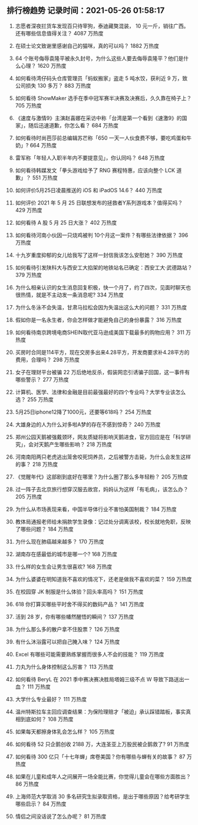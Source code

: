 
## 排行榜趋势 记录时间：2021-05-26 01:58:17
  
  1. 志愿者深夜拦货车发现百只待宰狗，泰迪藏獒混装， 10 元一斤，销往广西。还有哪些信息值得关注？ 4087 万热度
    
  2. 在硕士论文致谢里感谢自己的猫咪，真的可以吗？ 1882 万热度
    
  3. 64 个账号侮辱袁隆平被永久封号，为什么这些人要去侮辱袁隆平？他们是什么心理？ 1620 万热度
    
  4. 如何看待湾仔码头仓库管理员「蚂蚁搬家」盗走 5 吨水饺，获利近 9 万，致公司损失 130 多万？ 883 万热度
    
  5. 如何看待 ShowMaker 选手在季中冠军赛半决赛及决赛后，久久靠在椅子上？ 705 万热度
    
  6. 《速度与激情9》主演赵喜娜在采访中称「台湾是第一个看到《速激9》的国家」，随后迅速道歉，你怎么看？ 684 万热度
    
  7. 如何看待时尚芭莎前总编辑苏芒称「650 一天一人伙食费不够，要吃鸡蛋和牛奶」? 664 万热度
    
  8. 雷军称「年轻人入职半年内不要提意见」，你认同吗？ 648 万热度
    
  9. 如何看待韩媒发文「拳头游戏给予了 RNG 赛程特惠，应该向整个 LCK 道歉」？ 551 万热度
    
  10. 如何评价5月25日凌晨推送的 iOS 和 iPadOS 14.6？ 440 万热度
    
  11. 如何评价 2021 年 5 月 25 日联想发布的拯救者Y系列游戏本？值得买吗？ 429 万热度
    
  12. 如何看待 A 股 5 月 25 日大涨？ 402 万热度
    
  13. 如何看待河南小伙因一只烧鸡被判 10个月这一案件？有哪些法律依据？ 396 万热度
    
  14. 十九岁重度抑郁的女儿给我写了这样一封信我该怎么安慰她？ 390 万热度
    
  15. 如何看待引发陕科大与西安工大掐架的地铁站名已确定：西安工大·武德路站？ 379 万热度
    
  16. 为什么相亲认识的女生消息回复积极，快一个月了，约了四次，见面时聊天也很热情，就是不主动发一条消息呢? 334 万热度
    
  17. 为什么冬泳不会失温，甘肃马拉松会因为失温出这么大的问题？ 331 万热度
    
  18. 假如你是一名永生者，你会怎样做才能避免自己的身份暴露？ 316 万热度
    
  19. 如何看待南京跨境电商SHEIN取代亚马逊成美国下载最多的购物应用？ 311 万热度
    
  20. 买房时合同是114平方，现在交房多出来4.28平方，开发商要求补4.28平方的费用，合理吗？ 298 万热度
    
  21. 女子在理财平台被骗 22 万后绝地反杀，假装网恋引诱骗子回国，这一事件有哪些警示？ 277 万热度
    
  22. 计算机、医学、法律和金融是目前最强最好的四个专业吗？大学专业该怎么选？ 255 万热度
    
  23. 5月25日iphone12降了1000元，还要等618吗？ 254 万热度
    
  24. 大雄身边的人为什么对多啦A梦的存在不感到惊奇？ 240 万热度
    
  25. 郑州公园天鹅被强戴颈环，网友质疑将影响天鹅进食，官方回应是在「科学研究」，会对天鹅产生哪些影响？ 218 万热度
    
  26. 河南南阳两只老虎逃出笼舍咬死饲养员，之后被警方击毙，为什么会发生这样的事？ 218 万热度
    
  27. 《觉醒年代》这部剧到底好在哪里？为什么圈了那么多年轻粉？ 205 万热度
    
  28. 过一阵子去北京旅行想穿汉服去故宫，妈妈认为这样「有毛病」，该怎么办？ 205 万热度
    
  29. 为什么从市场表现来看，中国半导体行业不害怕美国制裁？ 184 万热度
    
  30. 教体局通报老师给未捐款学生录像：记过处分调离该校，校长就地免职，反映了哪些问题？ 184 万热度
    
  31. 为什么现在肺癌越来越多？ 170 万热度
    
  32. 湖南存在感最低的城市是哪一个? 168 万热度
    
  33. 什么样的女生会让男生很喜欢? 168 万热度
    
  34. 为什么婆婆在明知道我不喜欢的情况下，还老是做我不喜欢的菜？ 159 万热度
    
  35. 在校园穿 JK 制服是什么体验？回头率高吗？ 151 万热度
    
  36. 618 你打算买哪些平时舍不得买的数码产品？ 141 万热度
    
  37. 活到 28 岁，你有哪些幡然醒悟的瞬间？ 137 万热度
    
  38. 为什么那么多的散户拿不住股票？ 126 万热度
    
  39. 有什么沐浴露可以把自己腌入味？ 124 万热度
    
  40. Excel 有哪些可能需要熟练掌握而很多人不会的技能？ 119 万热度
    
  41. 力丸为什么身体控制这么厉害？ 113 万热度
    
  42. 如何看待 BeryL 在 2021 季中赛决赛决胜局塔姆三级不点 W 导致下路送出一血？ 111 万热度
    
  43. 大学什么专业最好？ 111 万热度
    
  44. 温州特斯拉车主回应调查结果：为保险理赔才「被迫」承认踩错踏板，事实真相到底如何？ 108 万热度
    
  45. 如果每天都擦身体乳会怎么样？ 105 万热度
    
  46. 如何看待 52 只企鹅创收 2188 万，大连圣亚上万股民被企鹅救了? 91 万热度
    
  47. 如何看待 300 亿只「十七年蝉」席卷美国？你有哪些与蝉有关的故事？ 87 万热度
    
  48. 如果在儿童和成年人之间展开一场全能比赛，你觉得儿童会在哪些方面胜出？ 86 万热度
    
  49. 上海师范大学取消 30 多名研究生拟录取资格，是出于哪些原因？给考研学生哪些启示？ 84 万热度
    
  50. 情侣之间没话说了怎么办呢？ 81 万热度
    
